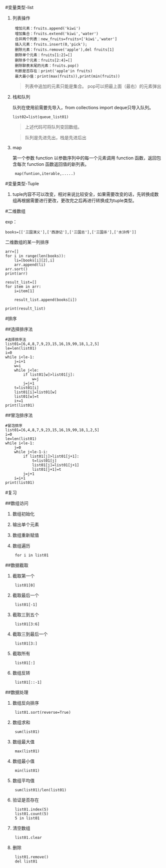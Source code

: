 #变量类型-list

1. 列表操作

		增加元素：fruits.append('kiwi')
		增加集合：fruits.extend('kiwi','water')
		合并两个列表：new_fruits=fruits+['kiwi','water']
		插入元素：fruits.insert(0,'pick');
		删除元素：fruits.remove('apple'),del fruits[1]
		删除单个元素：fruits[1:2]=[]
		删除多个元素：fruits[2:4]=[]
		删除聊表末尾的元素：fruits.pop()
		判断是否存在：print('apple'in fruits)
		最大最小值：print(max(fruits)),print(min(fruits))

	>列表中追加的元素只能是集合。
	>pop可以把最上面（最右）的元素弹出

2. 	栈和队列

		
	队列在使用前需要先导入，from collections import deque只导入队列。
		
		list02=list(queue_list01)
 	>上述代码可将队列变回数组。

	>队列是先进先出，栈是先进后出
 	
3. map
	
	第一个参数 function 以参数序列中的每一个元素调用 function 函数，返回包含每次 function 函数返回值的新列表。
	
		map(funtion,iterable,.....)
#变量类型-Tuple
1. tuple内容不可以改变，相对来说比较安全，如果需要改变的话，先转换成数组再根据需要进行更改，更改完之后再进行转换成为tuple类型。


#二维数组

exp：

	books=[['三国演义'],['西游记'],['三国志'],['三国杀'],['水浒传']]

二维数组的某一列排序
	
	arr=[]
	for i in range(len(books)):
		li=[books[i][2],i]
		arr.append(li)
	arr.sort()
	print(arr)
	
	result_list=[]
	for item in arr:
		i=item[1]
		
		result_list.append(books[i])

	print(result_list)

#排序

##选择排序法

	#选择排序法
	list01=[6,4,8,7,9,23,15,16,19,99,18,1,2,5]
	le=len(list01)
	i=0
	while i<le-1:
    	j=i+1
    	w=i
    	while j<le:
        	if list01[w]>list01[j]:
            	w=j
        	j=j+1
    	t=list01[i]
    	list01[i]=list01[w]
    	list01[w]=t
    	i+=1
	print(list01)

##冒泡排序法

	#冒泡排序
	list01=[6,4,8,7,9,23,15,16,19,99,18,1,2,5]
	i=0
	le=len(list01)
	while i<le-1:
    	j=0
    	while j<le-1-i:
        	if list01[j]>list01[j+1]:
        	    t=list01[j]
        	    list01[j]=list01[j+1]
        	    list01[j+1]=t
        	j=j+1
    	i=i+1
	print(list01)


#复习

##数组访问
1. 数组初始化
2. 输出单个元素
3. 数组重新赋值
4. 数组遍历

		for i in list01

##数据截取
1. 截取第一个
 
		list01[0]
2. 截取最后一个

		list01[-1]
3. 截取三到五个

		list01[3:6]
4. 截取三到最后一个

		list01[3:]
5. 截取所有

		list01[:]
6. 数组反转

		list01[::-1]
##数据处理

1. 数组反向排序

		list01.sort(reverse=True)
2. 数组求和

		sum(list01)
3. 数组最大值

		max(list01)
4. 数组最小值
	
		min(list01)
5. 数组平均值

		sum(list01)/len(list01)
6. 验证是否存在

		list01.index(5)
		list01.count(5)
		5 in list01
7. 清空数组

		list01.clear
8. 删除

		list01.remove()
		del list01
